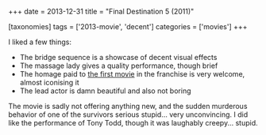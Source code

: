 +++
date = 2013-12-31
title = "Final Destination 5 (2011)"

[taxonomies]
tags = ['2013-movie', 'decent']
categories = ['movies']
+++

I liked a few things:

-   The bridge sequence is a showcase of decent visual effects
-   The massage lady gives a quality performance, though brief
-   The homage paid to [the first movie] in the franchise is very
    welcome, almost iconising it
-   The lead actor is damn beautiful and also not boring

The movie is sadly not offering anything new, and the sudden murderous
behavior of one of the survivors serious stupid\... very unconvincing. I
did like the performance of Tony Todd, though it was laughably
creepy\... stupid.

  [the first movie]: http://movies.tshepang.net/final-destination-2000
